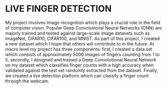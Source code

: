 # LIVE FINGER DETECTION
My project involves Image recognition which plays a crucial role in the field of computer vision. Popular Deep Convolutional Neural Networks
(CNN) are majorly trained and tested against large-scale image datasets such as ImageNet, CIFAR10, CIFAR100, and MNIST. As part of this
project, I created a new dataset which I hope that others will contribute to in the future. At macro level my project has three components:
first, I created a data set which consists of approximately 5000 images of fingers counting from 1 to 5, secondly, I designed and trained a
Deep Convolutional Neural Network on my dataset which classifies finger counts with a high accuracy when validated against the test set
randomly extracted from the dataset. Finally, we created a live detection platform which can classify a finger count through the webcam.
